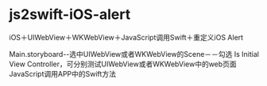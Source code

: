 # js2swift-iOS-alert

iOS＋UIWebView＋WKWebView＋JavaScript调用Swift＋重定义iOS Alert

Main.storyboard--选中UIWebView或者WKWebView的Scene－－勾选 Is Initial View Controller，可分别测试UIWebView或者WKWebView中的web页面JavaScript调用APP中的Swift方法


